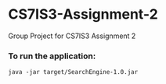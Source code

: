 # CS7IS3-Assignment-2
Group Project for CS7IS3 Assignment 2


### To run the application:
`java -jar target/SearchEngine-1.0.jar`
